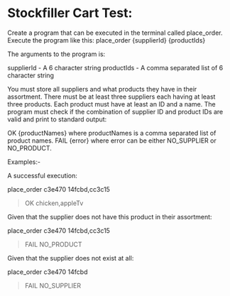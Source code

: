 # Stockfiller Cart Test:


Create a program that can be executed in the terminal called place_order. Execute the
program like this:
              place_order {supplierId} {productIds}


The arguments to the program is:

supplierId - A 6 character string
productIds - A comma separated list of 6 character string

You must store all suppliers and what products they have in their assortment. There must be
at least three suppliers each having at least three products. Each product must have at least
an ID and a name. The program must check if the combination of supplier ID and product IDs
are valid and print to standard output:

OK {productNames} where productNames is a comma separated list of product names.
FAIL {error} where error can be either NO_SUPPLIER or NO_PRODUCT.

Examples:- 

A successful execution:

place_order c3e470 14fcbd,cc3c15
> OK chicken,appleTv

Given that the supplier does not have this product in their assortment:

place_order c3e470 14fcbd,cc3c15
> FAIL NO_PRODUCT

Given that the supplier does not exist at all:

place_order c3e470 14fcbd
> FAIL NO_SUPPLIER
